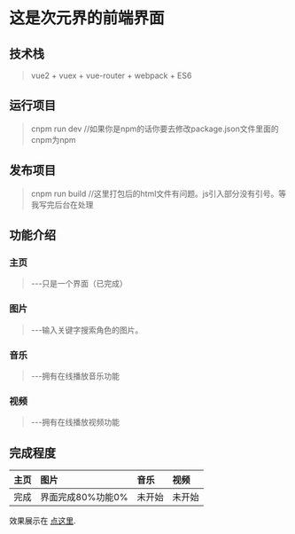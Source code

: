 # 这是次元界的前端界面

## 技术栈
> vue2 + vuex + vue-router + webpack + ES6

## 运行项目
> cnpm run dev //如果你是npm的话你要去修改package.json文件里面的cnpm为npm
## 发布项目
> cnpm run build //这里打包后的html文件有问题。js引入部分没有引号。等我写完后台在处理

## 功能介绍

### 主页
>  ---只是一个界面（已完成）

### 图片
>  ---输入关键字搜索角色的图片。

### 音乐
>  ---拥有在线播放音乐功能

### 视频
>  ---拥有在线播放视频功能

## 完成程度

|主页|图片|音乐|视频|
|:---|:---|:---|:---|
|完成|界面完成80%功能0%|未开始|未开始|

效果展示在 [点这里](http://www.suzumiya.club/vue/).
